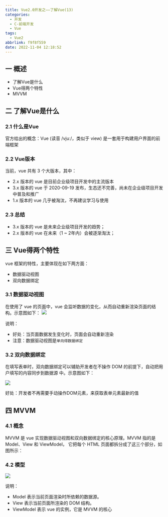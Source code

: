 ```yaml
---
title: Vue2.0开发之——了解Vue(13)
categories:
  - 开发
  - C-前端开发
  - Vue
tags:
  - Vue2
abbrlink: f9f8f559
date: 2022-11-04 12:18:52
---
```

## 一 概述

* 了解Vue是什么
* Vue得两个特性
* MVVM

<!--more-->

## 二 了解Vue是什么

### 2.1 什么是Vue

官方给出的概念：Vue (读音 /vjuː/，类似于 view) 是一套用于构建用户界面的前端框架

### 2.2 Vue版本

当前，vue 共有 3 个大版本，其中：

* 2.x 版本的 vue 是目前企业级项目开发中的主流版本
* 3.x 版本的 vue 于 2020-09-19 发布，生态还不完善，尚未在企业级项目开发中普及和推广
* 1.x 版本的 vue 几乎被淘汰，不再建议学习与使用

### 2.3 总结

* 3.x 版本的 vue 是未来企业级项目开发的趋势；
* 2.x 版本的 vue 在未来（1 ~ 2年内）会被逐渐淘汰；

## 三 Vue得两个特性

vue 框架的特性，主要体现在如下两方面：

* 数据驱动视图
* 双向数据绑定

### 3.1 数据驱动视图

在使用了 vue 的页面中，vue 会监听数据的变化，从而自动重新渲染页面的结构。示意图如下：
![][1]

说明：
* 好处：当页面数据发生变化时，页面会自动重新渲染
* 注意：数据驱动视图是`单向得数据绑定`

### 3.2 双向数据绑定

在填写表单时，双向数据绑定可以辅助开发者在不操作 DOM 的前提下，自动把用户填写的内容同步到数据源 中。示意图如下：

![][2]

好处：开发者不再需要手动操作DOM元素，来获取表单元素最新的值

## 四 MVVM

### 4.1 概念

MVVM 是 vue 实现数据驱动视图和双向数据绑定的核心原理。MVVM 指的是 Model、View 和 ViewModel， 它把每个 HTML 页面都拆分成了这三个部分，如图所示：

### 4.2 模型
![][3]

说明：
* Model 表示当前页面渲染时所依赖的数据源。
* View 表示当前页面所渲染的 DOM 结构。
* ViewModel 表示 vue 的实例，它是 MVVM 的核心




[1]:https://cdn.staticaly.com/gh/PGzxc/CDN/master/blog-vue/vue02-13-data-view-struct.png
[2]:https://cdn.staticaly.com/gh/PGzxc/CDN/master/blog-vue/vue02-13-data-view-binding.png
[3]:https://cdn.staticaly.com/gh/PGzxc/CDN/master/blog-vue/vue02-13-mvvm-struct.png

